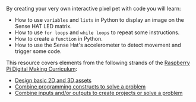 By creating your very own interactive pixel pet with code you will learn:

- How to use `variables` and `lists` in Python to display an image on the Sense HAT LED matrix.
- How to use `for loops` and `while loops` to repeat some instructions.
- How to create a `function` in Python.
- How to use the Sense Hat's accelerometer to detect movement and trigger some code.

This resource covers elements from the following strands of the [Raspberry Pi Digital Making Curriculum](https://www.raspberrypi.org/curriculum/):

- [Design basic 2D and 3D assets](https://www.raspberrypi.org/curriculum/design/creator)
- [Combine programming constructs to solve a problem](https://www.raspberrypi.org/curriculum/programming/builder)
- [Combine inputs and/or outputs to create projects or solve a problem](https://www.raspberrypi.org/curriculum/physical-computing/builder)
